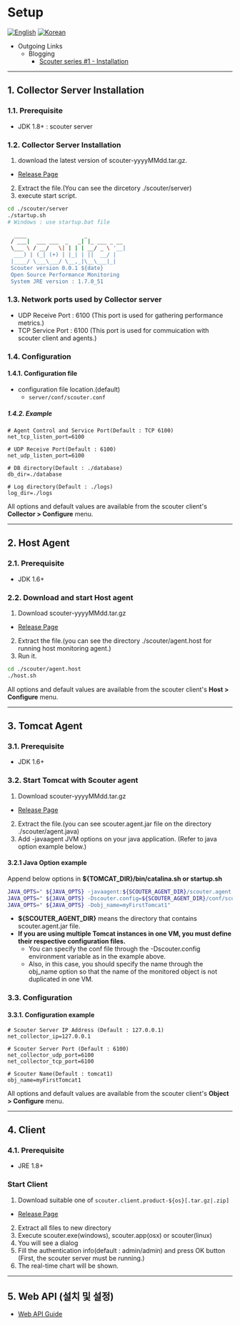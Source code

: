# Setup
[![English](https://img.shields.io/badge/language-English-orange.svg)](Setup.md) [![Korean](https://img.shields.io/badge/language-Korean-blue.svg)](Setup_kr.md)

- Outgoing Links
  - Blogging
    - [Scouter series #1 - Installation](https://translate.google.co.kr/translate?hl=ko&sl=ko&tl=en&u=https%3A%2F%2Fgunsdevlog.blogspot.kr%2F2017%2F07%2Fscouter-apm-1.html)

***

## 1. Collector Server Installation

### 1.1. Prerequisite
* JDK 1.8+ : scouter server

### 1.2. Collector Server Installation
1. download the latest version of scouter-yyyyMMdd.tar.gz.
 - [Release Page](https://github.com/scouter-project/scouter/releases)
2. Extract the file.(You can see the dircetory ./scouter/server)
3. execute start script.
```bash
cd ./scouter/server
./startup.sh
# Windows : use startup.bat file
```
```bash
  ____                  _
 / ___|  ___ ___  _   _| |_ ___ _ __
 \___ \ / __/   \| | | | __/ _ \ '__|
  ___) | (_| (+) | |_| | ||  __/ |
 |____/ \___\___/ \__,_|\__\___|_|
 Scouter version 0.0.1 ${date}
 Open Source Performance Monitoring
 System JRE version : 1.7.0_51
```

### 1.3. Network ports used by Collector server
* UDP Receive Port : 6100 (This port is used for gathering performance metrics.)
* TCP Service Port : 6100 (This port is used for commuication with scouter client and agents.)

### 1.4. Configuration

#### 1.4.1. Configuration file
 * configuration file location.(default)
   * `server/conf/scouter.conf`

##### 1.4.2. Example

```properties
# Agent Control and Service Port(Default : TCP 6100)
net_tcp_listen_port=6100

# UDP Receive Port(Default : 6100)
net_udp_listen_port=6100

# DB directory(Default : ./database)
db_dir=./database

# Log directory(Default : ./logs)
log_dir=./logs
```
All options and default values are available from the scouter client's **Collector >  Configure** menu.

***

## 2. Host Agent
### 2.1. Prerequisite
* JDK 1.6+

### 2.2. Download and start Host agent
1. Download scouter-yyyyMMdd.tar.gz 
 - [Release Page](https://github.com/scouter-project/scouter/releases)
2. Extract the file.(you can see the directory ./scouter/agent.host for running host monitoring agent.)
3. Run it.

```bash
cd ./scouter/agent.host
./host.sh
```

All options and default values are available from the scouter client's **Host >  Configure** menu.

***

## 3. Tomcat Agent
### 3.1. Prerequisite
* JDK 1.6+

### 3.2. Start Tomcat with Scouter agent
1. Download scouter-yyyyMMdd.tar.gz 
 - [Release Page](https://github.com/scouter-project/scouter/releases)
2. Extract the file.(you can see scouter.agent.jar file on the directory ./scouter/agent.java)
3. Add -javaagent JVM options on your java application.
  (Refer to java option example below.)

#### 3.2.1 Java Option example
Append below options in **${TOMCAT_DIR}/bin/catalina.sh or startup.sh**
```bash
JAVA_OPTS=" ${JAVA_OPTS} -javaagent:${SCOUTER_AGENT_DIR}/scouter.agent.jar"
JAVA_OPTS=" ${JAVA_OPTS} -Dscouter.config=${SCOUTER_AGENT_DIR}/conf/scouter1.conf"
JAVA_OPTS=" ${JAVA_OPTS} -Dobj_name=myFirstTomcat1"
```
* **${SCOUTER_AGENT_DIR}** means the directory that contains scouter.agent.jar file.
* **If you are using multiple Tomcat instances in one VM, you must define their respective configuration files.**
  * You can specify the conf file through the -Dscouter.config environment variable as in the example above.
  * Also, in this case, you should specify the name through the obj_name option so that the name of the monitored object is not duplicated in one VM.
  
### 3.3. Configuration

#### 3.3.1. Configuration example
```
# Scouter Server IP Address (Default : 127.0.0.1)
net_collector_ip=127.0.0.1

# Scouter Server Port (Default : 6100)
net_collector_udp_port=6100
net_collector_tcp_port=6100

# Scouter Name(Default : tomcat1)
obj_name=myFirstTomcat1
```
All options and default values are available from the scouter client's **Object >  Configure** menu.

***

## 4. Client
### 4.1. Prerequisite
* JRE 1.8+

### Start Client
1. Download suitable one of `scouter.client.product-${os}[.tar.gz|.zip]` 
 - [Release Page](https://github.com/scouter-project/scouter/releases)
2. Extract all files to new directory
3. Execute scouter.exe(windows), scouter.app(osx) or scouter(linux)
4. You will see a dialog
5. Fill the authentication info(default : admin/admin) and press OK button
  (First, the scouter server must be running.)
6. The real-time chart will be shown.

***

## 5. Web API (설치 및 설정)

* [Web API Guide](../tech/Web-API-Guide.md)
